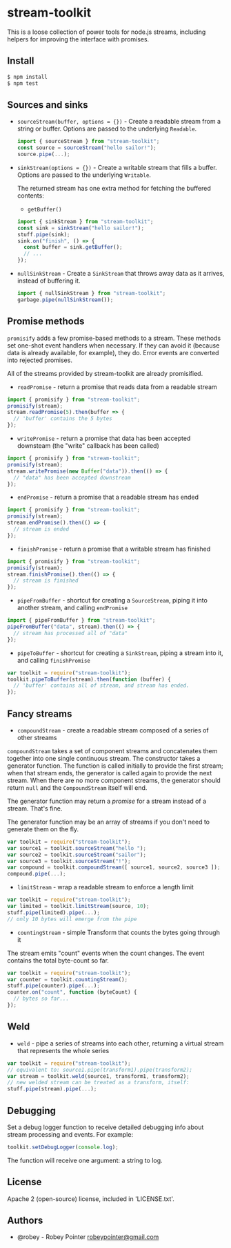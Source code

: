 # stream-toolkit

This is a loose collection of power tools for node.js streams, including helpers for improving the interface with promises.

## Install

```sh
$ npm install
$ npm test
```

## Sources and sinks

- `sourceStream(buffer, options = {})` - Create a readable stream from a string or buffer. Options are passed to the underlying `Readable`.

  ```javascript
  import { sourceStream } from "stream-toolkit";
  const source = sourceStream("hello sailor!");
  source.pipe(...);
  ```

- `sinkStream(options = {})` - Create a writable stream that fills a buffer. Options are passed to the underlying `Writable`.

  The returned stream has one extra method for fetching the buffered contents:
    - `getBuffer()`

  ```javascript
  import { sinkStream } from "stream-toolkit";
  const sink = sinkStream("hello sailor!");
  stuff.pipe(sink);
  sink.on("finish", () => {
    const buffer = sink.getBuffer();
    // ...
  });
  ```

- `nullSinkStream` - Create a `SinkStream` that throws away data as it arrives, instead of buffering it.

  ```javascript
  import { nullSinkStream } from "stream-toolkit";
  garbage.pipe(nullSinkStream());
  ```

## Promise methods

`promisify` adds a few promise-based methods to a stream. These methods set one-shot event handlers when necessary. If they can avoid it (because data is already available, for example), they do. Error events are converted into rejected promises.

All of the streams provided by stream-toolkit are already promisified.

- `readPromise` - return a promise that reads data from a readable stream

```javascript
import { promisify } from "stream-toolkit";
promisify(stream);
stream.readPromise(5).then(buffer => {
  // 'buffer' contains the 5 bytes
});
```

- `writePromise` - return a promise that data has been accepted downsteam (the "write" callback has been called)

```javascript
import { promisify } from "stream-toolkit";
promisify(stream);
stream.writePromise(new Buffer("data")).then(() => {
  // "data" has been accepted downstream
});
```

- `endPromise` - return a promise that a readable stream has ended

```javascript
import { promisify } from "stream-toolkit";
promisify(stream);
stream.endPromise().then(() => {
  // stream is ended
});
```

- `finishPromise` - return a promise that a writable stream has finished

```javascript
import { promisify } from "stream-toolkit";
promisify(stream);
stream.finishPromise().then(() => {
  // stream is finished
});
```

- `pipeFromBuffer` - shortcut for creating a `SourceStream`, piping it into another stream, and calling `endPromise`

```javascript
import { pipeFromBuffer } from "stream-toolkit";
pipeFromBuffer("data", stream).then(() => {
  // stream has processed all of "data"
});
```

- `pipeToBuffer` - shortcut for creating a `SinkStream`, piping a stream into it, and calling `finishPromise`

```javascript
var toolkit = require("stream-toolkit");
toolkit.pipeToBuffer(stream).then(function (buffer) {
  // 'buffer' contains all of stream, and stream has ended.
});
```

## Fancy streams

- `compoundStream` - create a readable stream composed of a series of other streams

`compoundStream` takes a set of component streams and concatenates them together into one single continuous stream. The constructor takes a generator function. The function is called initially to provide the first stream; when that stream ends, the generator is called again to provide the next stream. When there are no more component streams, the generator should return `null` and the `CompoundStream` itself will end.

The generator function may return a *promise* for a stream instead of a stream. That's fine.

The generator function may be an array of streams if you don't need to generate them on the fly.

```javascript
var toolkit = require("stream-toolkit");
var source1 = toolkit.sourceStream("hello ");
var source2 = toolkit.sourceStream("sailor");
var source3 = toolkit.sourceStream("!");
var compound = toolkit.compoundStream([ source1, source2, source3 ]);
compound.pipe(...);
```

- `limitStream` - wrap a readable stream to enforce a length limit

```javascript
var toolkit = require("stream-toolkit");
var limited = toolkit.limitStream(source, 10);
stuff.pipe(limited).pipe(...);
// only 10 bytes will emerge from the pipe
```

- `countingStream` - simple Transform that counts the bytes going through it

The stream emits "count" events when the count changes. The event contains the total byte-count so far.

```javascript
var toolkit = require("stream-toolkit");
var counter = toolkit.countingStream();
stuff.pipe(counter).pipe(...);
counter.on("count", function (byteCount) {
  // bytes so far...
});
```

## Weld

- `weld` - pipe a series of streams into each other, returning a virtual stream that represents the whole series

```javascript
var toolkit = require("stream-toolkit");
// equivalent to: source1.pipe(transform1).pipe(transform2);
var stream = toolkit.weld(source1, transform1, transform2);
// new welded stream can be treated as a transform, itself:
stuff.pipe(stream).pipe(...);
```

## Debugging

Set a debug logger function to receive detailed debugging info about stream processing and events. For example:

```javascript
toolkit.setDebugLogger(console.log);
```

The function will receive one argument: a string to log.

## License

Apache 2 (open-source) license, included in 'LICENSE.txt'.

## Authors

- @robey - Robey Pointer <robeypointer@gmail.com>
